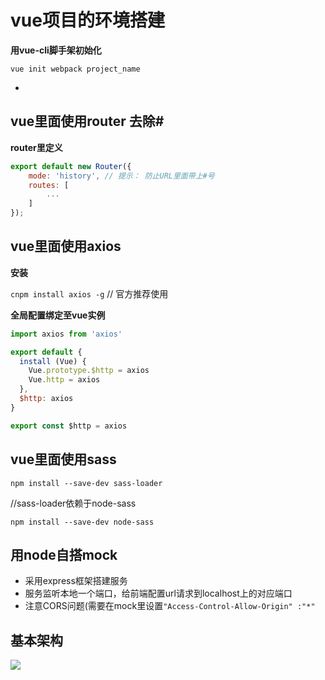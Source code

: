 # vue项目的环境搭建

**用vue-cli脚手架初始化**

`vue init webpack project_name`

-

vue里面使用router 去除#
-


**router里定义**

```js
export default new Router({
	mode: 'history', // 提示： 防止URL里面带上#号
	routes: [
		...
	]
});
```


vue里面使用axios
--

**安装**

`cnpm install axios -g` // 官方推荐使用
	
**全局配置绑定至vue实例**

```js
import axios from 'axios'

export default {
  install (Vue) {
    Vue.prototype.$http = axios
    Vue.http = axios
  },
  $http: axios
}

export const $http = axios
```


vue里面使用sass
--
`npm install --save-dev sass-loader`

//sass-loader依赖于node-sass

`npm install --save-dev node-sass`

用node自搭mock
--

* 采用express框架搭建服务
* 服务监听本地一个端口，给前端配置url请求到localhost上的对应端口
* 注意CORS问题(需要在mock里设置`"Access-Control-Allow-Origin" :"*"`

基本架构
--

![](https://git.oschina.net/vueman/md_pic/raw/master/vue-schema.png)
 